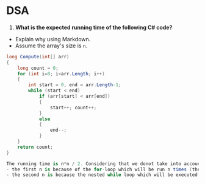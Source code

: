 # DSA

1. **What is the expected running time of the following C# code?**
  - Explain why using Markdown.
  - Assume the array's size is `n`.

  ```cs
  long Compute(int[] arr)
  {
      long count = 0;
      for (int i=0; i<arr.Length; i++)
      {
          int start = 0, end = arr.Length-1;
          while (start < end)
              if (arr[start] < arr[end])
              {
                  start++; count++;
              }
              else 
              {
                  end--;
              }
      }
      return count;
  }
  
  The running time is n*n / 2. Considering that we donot take into account constants, complexity is O(n*n).
  - the first n is because of the for-loop which will be run n times (the length of the array);
  - the second n is because the nested while loop which will be executed untill start is smaller than end. As the start is increased or the edn is decresed each time we are running the loop, the exact time needed will be n/2.
  
  
  

